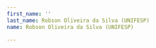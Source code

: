 ```yaml
---
first_name: ''
last_name: Robson Oliveira da Silva (UNIFESP)
name: Robson Oliveira da Silva (UNIFESP)

---
```


